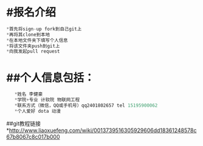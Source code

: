 #报名介绍
============
```js
*首先将sign-up fork到自己git上
*再将其clone到本地
*在本地文件夹下填写个人信息
*将该文件夹push到git上
*向我发起pull request
```
##个人信息包括：
=========
```js
   *姓名 李健豪
   *学院+专业 计软院 物联网工程 
   *联系方式（微信，QQ或手机号）qq2401802657 tel 15195900062
   *个人爱好 dota 动漫
```
##git教程链接
*http://www.liaoxuefeng.com/wiki/0013739516305929606dd18361248578c67b8067c8c017b000
